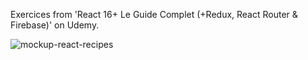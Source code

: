 Exercices from 'React 16+ Le Guide Complet (+Redux, React Router & Firebase)' on Udemy.

![mockup-react-recipes](https://user-images.githubusercontent.com/86634734/136678756-edda24fe-ea54-4aa0-bcf7-812ec9b7691c.png)
